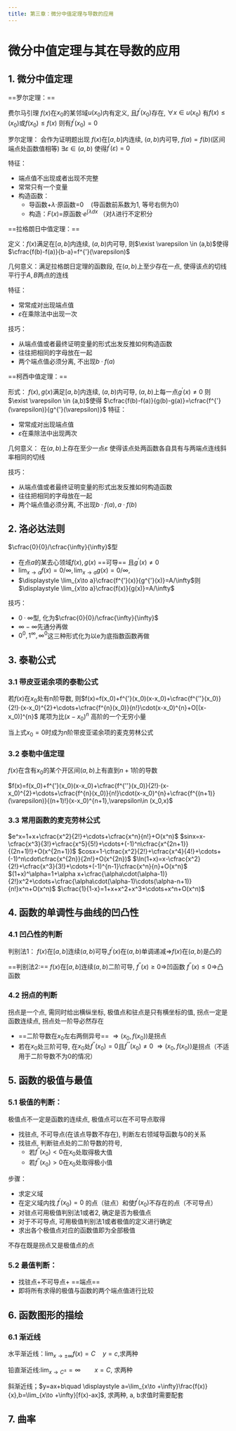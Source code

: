```yaml
---
title: 第三章：微分中值定理与导数的应用
---
```


# 微分中值定理与其在导数的应用




## 1. 微分中值定理

==罗尔定理：==

费尔马引理
$f(x)$在$x_0$的某邻域$u(x_0)$内有定义, 且$f^{'}(x_0)$存在, $\forall x \in u(x_0)$ 有$f(x)\leq(x_0)$或$f(x_0) \leq f(x)$ 则有$f^{'}(x_0)=0$


罗尔定理：
会作为证明题出现
$f(x)$在$[a,b]$内连续, $(a,b)$内可导, $f(a)=f(b)$(区间端点处函数值相等)
$\exists \varepsilon \in (a,b)$ 使得$f^{'}(\varepsilon)=0$

特征：
- 端点值不出现或者出现不完整
- 常常只有一个变量
- 构造函数：
  - 导函数+$\lambda·$原函数=0$\quad$(导函数前系数为1, 等号右侧为0)
  - 构造：$F(x)=$原函数$·e^{\int\lambda dx}$ （对$\lambda$进行不定积分

==拉格朗日中值定理：==

定义：$f(x)$满足在$[a,b]$内连续, $(a,b)$内可导, 则$\exist \varepsilon \in (a,b)$使得$\cfrac{f(b)-f(a)}{b-a}=f^{'}(\varepsilon)$

几何意义：满足拉格朗日定理的函数段, 在$(a,b)$上至少存在一点, 使得该点的切线平行于$A,B$两点的连线

特征：
- 常常成对出现端点值
- $\varepsilon$在乘除法中出现一次

技巧：
- 从端点值或者最终证明变量的形式出发反推如何构造函数
- 往往把相同的字母放在一起
- 两个端点值必须分离, 不出现$b·f(a)$

==柯西中值定理：==

形式：
$f(x),g(x)$满足$[a,b]$内连续, $(a,b)$内可导, $(a,b)$上每一点$g^{'}(x)\neq0$
则$\exist \varepsilon \in (a,b)$使得 $\cfrac{f(b)-f(a)}{g(b)-g(a)}=\cfrac{f^{'}(\varepsilon)}{g^{'}(\varepsilon)}$
特征：
- 常常成对出现端点值
- $\varepsilon$在乘除法中出现两次

几何意义：
在$(a,b)$上存在至少一点$\varepsilon$ 使得该点处两函数各自具有与两端点连线斜率相同的切线

技巧：
- 从端点值或者最终证明变量的形式出发反推如何构造函数
- 往往把相同的字母放在一起
- 两个端点值必须分离, 不出现$b·f(a),a·f(b)$




## 2. 洛必达法则

$\cfrac{0}{0}/\cfrac{\infty}{\infty}$型
- 在点$a$的某去心领域$f(x),g(x)$ ==可导== 且$g^{'}(x)\neq 0$
- $\displaystyle \lim_{x\to a}f(x)=0/\infty,\lim_{x\to a}g(x)=0/\infty,$
- $\displaystyle \lim_{x\to a}\cfrac{f^{'}(x)}{g^{'}(x)}=A/\infty$则$\displaystyle \lim_{x\to a}\cfrac{f(x)}{g(x)}=A/\infty$

技巧：
- $0·\infty$型, 化为$\cfrac{0}{0}/\cfrac{\infty}{\infty}$
- $\infty-\infty$先通分再做
- $0^0,1^\infty,\infty^{0}$这三种形式化为以e为底指数函数再做





## 3. 泰勒公式

### 3.1 带皮亚诺余项的泰勒公式

若$f(x)$在$x_0$处有n阶导数, 则$f(x)=f(x_0)+f^{'}(x_0)(x-x_0)+\cfrac{f^{''}(x_0)}{2!}·(x-x_0)^{2}+\cdots+\cfrac{f^{n}(x_0)}{n!}\cdot(x-x_0)^{n}+O[(x-x_0)]^{n}$ 尾项为比$(x-x_0)^n$ 高阶的一个无穷小量

当上式$x_0=0$时成为$n$阶带皮亚诺余项的麦克劳林公式

### 3.2 泰勒中值定理

$f(x)$在含有$x_0$的某个开区间$(a,b)$上有直到$n+1$阶的导数

$f(x)=f(x_0)+f^{'}(x_0)(x-x_0)+\cfrac{f^{''}(x_0)}{2!}·(x-x_0)^{2}+\cdots+\cfrac{f^{n}(x_0)}{n!}\cdot(x-x_0)^{n}+\cfrac{f^{(n+1)}(\varepsilon)}{(n+1)!}(x-x_0)^{n+1},\varepsilon\in (x_0,x)$

### 3.3 常用函数的麦克劳林公式

$e^x=1+x+\cfrac{x^2}{2!}+\cdots+\cfrac{x^n}{n!}+O(x^n)$
$sinx=x-\cfrac{x^3}{3!}+\cfrac{x^5}{5!}+\cdots+(-1)^n\cfrac{x^{2n+1}}{(2n+1)!}+O(x^{2n+1})$
$cosx=1-\cfrac{x^2}{2!}+\cfrac{x^4}{4!}+\cdots+(-1)^n\cdot\cfrac{x^{2n}}{2n!}+O(x^{2n})$
$\ln(1+x)=x-\cfrac{x^2}{2!}+\cfrac{x^3}{3!}+\cdots+(-1)^{n-1}\cfrac{x^n}{n}+O(x^n)$
$(1+x)^\alpha=1+\alpha x+\cfrac{\alpha\cdot(\alpha-1)}{2!}x^2+\cdots+\cfrac{\alpha\cdot(\alpha-1)\cdots(\alpha-n+1)}{n!}x^n+O(x^n)$
$\cfrac{1}{1-x}=1+x+x^2+x^3+\cdots+x^n+O(x^n)$





## 4. 函数的单调性与曲线的凹凸性

### 4.1 凹凸性的判断

判别法1：
$f(x)$在$[a,b]$连续$(a,b)$可导,$f^{'}(x)$在$(a,b)$单调递减$\Rightarrow$$f(x)$在$(a,b)$是凸的

==判别法2:==
$f(x)$在$[a,b]$连续$(a,b)$二阶可导,
$f^{''}(x)\geq 0\Rightarrow$凹函数
$f^{''}(x)\leq 0\Rightarrow$凸函数

### 4.2 拐点的判断

拐点是一个点, 需同时给出横纵坐标, 极值点和驻点是只有横坐标的值, 拐点一定是函数连续点, 拐点处一阶导必然存在

-  ==二阶导数在$x_0$左右两侧异号== $\Rightarrow (x_0,f(x_0))$是拐点
- 若在$x_0$处三阶可导, 在$x_0$处$f^{''}(x_0)=0$且$f^{'''}(x_0)\neq0$ $\Rightarrow (x_0,f(x_0))$是拐点（不适用于二阶导数不为0的情况）





## 5. 函数的极值与最值

### 5.1 极值的判断：

极值点不一定是函数的连续点, 极值点可以在不可导点取得

- 找驻点, 不可导点(在该点导数不存在), 判断左右领域导函数与0的关系
- 找驻点, 判断驻点处的二阶导数的符号, 
  - 若$f^{''}(x_0)<0$在$x_0$处取得极大值
  - 若$f^{''}(x_0)>0$在$x_0$处取得极小值

步骤：
- 求定义域
- 在定义域内找 $f^{'}(x_0)=0$ 的点（驻点）和使$f^{'}(x_0)$不存在的点（不可导点）
- 对驻点可用极值判别法1或者2, 确定是否为极值点
- 对于不可导点, 可用极值判别法1或者极值的定义进行确定
- 求出各个极值点对应的函数值即为全部极值

不存在既是拐点又是极值点的点

### 5.2 最值判断：
- 找驻点+不可导点+ ==端点==
- 即将所有求得的极值与函数的两个端点值进行比较




## 6. 函数图形的描绘

### 6.1 渐近线

水平渐近线：$\displaystyle \lim_{x\to \pm\infty}f(x)=C\quad y=c$,求两种

铅直渐近线:$\displaystyle \lim_{x\to C^{\pm}}=\infty\qquad x=C$, 求两种

斜渐近线；$y=ax+b\quad \displaystyle a=\lim_{x\to +\infty}\frac{f(x)}{x},b=\lim_{x\to +\infty}[f(x)-ax]$, 求两种, a, b求值时需要配套


## 7. 曲率
